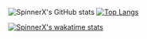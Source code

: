 ![SpinnerX's GitHub stats](https://github-readme-stats.vercel.app/api?username=SpinnerX&bg_color=00000000&hide=contribs,prs)
[![Top Langs](https://github-readme-stats.vercel.app/api/top-langs/?username=SpinnerX&bg_color=00000000&layout=compact)](https://github.com/anuraghazra/github-readme-stats)

[![SpinnerX's wakatime stats](https://github-readme-stats.vercel.app/api/wakatime?username=spinnerX&bg_color=00000000)](https://github.com/anuraghazra/github-readme-stats)

<!--
**SpinnerX/SpinnerX** is a ✨ _special_ ✨ repository because its `README.md` (this file) appears on your GitHub profile.
